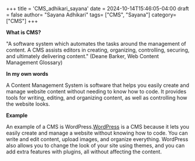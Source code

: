 +++
title = 'CMS_adhikari_sayana'
date = 2024-10-14T15:46:05-04:00
draft = false
author= "Sayana Adhikari"
tags= ["CMS", "Sayana"]
category= ["CMS"]
+++

**What is CMS?**

"A software system which automates the tasks around the management of content. A CMS assists editors in creating, organizing, controlling, securing, and ultimately delivering content." (Deane Barker, Web Content Management Glossary)

**In my own words**

A Content Management System is software that helps you easily create and manage website content without needing to know how to code. It provides tools for writing, editing, and organizing content, as well as controlling how the website looks.

**Example**

An example of a CMS is WordPress.[WordPress](https://gms.spencergreenhalgh.com/wp-admin/about.php) is a CMS because it lets you easily create and manage a website without knowing how to code. You can write and edit content, upload images, and organize everything. WordPress also allows you to change the look of your site using themes, and you can add extra features with plugins, all without affecting the content.







